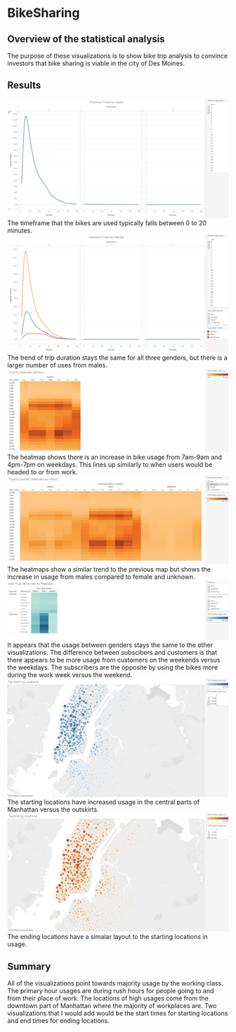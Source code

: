 # BikeSharing
## Overview of the statistical analysis
The purpose of these visualizations is to show bike trip analysis to convince investors that bike sharing is viable in the city of Des Moines.
## Results
![Checkout Times](Images/CheckoutTimes.png)
The timeframe that the bikes are used typically falls between 0 to 20 minutes.
![Checkout Times by Gender](Images/CheckoutTimesGender.png)
The trend of trip duration stays the same for all three genders, but there is a larger number of uses from males.
![Trips by Weekday by Hour](Images/TripByWeekdayPerHour.png)
The heatmap shows there is an increase in bike usage from 7am-9am and 4pm-7pm on weekdays. This lines up similarly to when users would be headed to or from work.
![Trips By Weekday by Hour by Gender](Images/TripsByGenderByWeekday.png)
The heatmaps show a similar trend to the previous map but shows the increase in usage from males compared to female and unknown.
![Trips by Usertype by Weekday by Hour by Gender](Images/UsertypeTripsByGenderByWeekday.png)
It appears that the usage between genders stays the same to the other visualizations. The difference between subscibers and customers is that there appears to be more usage from customers on the weekends versus the weekdays. The subscribers are the opposite by using the bikes more during the work week versus the weekend.
![Top Starting Locations](Images/TopStartingLocations.png)
The starting locations have increased usage in the central parts of Manhattan versus the outskirts.
![top Ending Locations](Images/TopEndingLocations.png)
The ending locations have a simalar layout to the starting locations in usage.
## Summary
All of the visualizations point towards majority usage by the working class. The primary hour usages are during rush hours for people going to and from their place of work. The locations of high usages come from the downtown part of Manhattan where the majority of workplaces are. Two visualizations that I would add would be the start times for starting locations and end times for ending locations.
